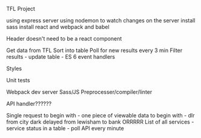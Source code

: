 
TFL Project

using express server
using nodemon to watch changes on the server
install sass
install react and webpack and babel




Header doesn't need to be a react component

Get data from TFL
Sort into table
Poll for new results every 3 min
Filter results - update table - ES 6 event handlers

Styles

Unit tests


Webpack dev server
Sass/JS Preprocesser/compiler/linter


API handler??????

Single request to begin with - one piece of viewable data to begin with - dlr from city dark delayed from lewisham to bank
ORRRRR List of all services - service status in a table - poll API every minute 